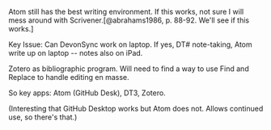 Atom still has the best writing environment. If this works, not sure I will mess around with Scrivener.[@abrahams1986, p. 88-92. We'll see if this works.]

Key Issue: Can DevonSync work on laptop. If yes, DT# note-taking, Atom write up on laptop -- notes also on iPad.

Zotero as bibliographic program. Will need to find a way to use Find and Replace to handle editing en masse.

So key apps: Atom (GitHub Desk), DT3, Zotero.

(Interesting that GitHub Desktop works but Atom does not. Allows continued use, so there's that.)
